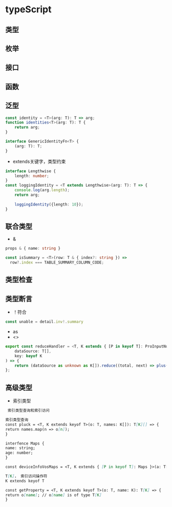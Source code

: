 # typeScript

## 类型
## 枚举
## 接口
## 函数

## 泛型
```typescript
const identity = <T>(arg: T): T => arg;
function identities<T>(arg: T): T {
    return arg;
}

interface GenericIdentityFn<T> {
    (arg: T): T;
}
```
+ extends关键字，类型约束
```typescript
interface Lengthwise {
    length: number;
}
const loggingIdentity = <T extends Lengthwise>(arg: T): T => {
    console.log(arg.length);
    return arg;
    
    loggingIdentity({length: 10});
}
```
## 联合类型
+ &

```typescript
props & { name: string }

const isSummary = <T>(row: T & { index?: string }) =>
  row?.index === TABLE_SUMMARY_COLUMN_CODE;
```

## 类型检查
## 类型断言

-  ！符合
```typescript
const unable = detail.inv!.summary
```

-  as
-  <>
```typescript
export const reduceHandler = <T, K extends { [P in keyof T]: ProInputNumberValueType }>(
    dataSource: T[],
    key: keyof K
) => {
    return (dataSource as unknown as K[]).reduce((total, next) => plus(total, next[key]), 0);
};
```

## 高级类型

+ 索引类型
```markdown
 索引类型查询和索引访问

索引类型查询
const pluck = <T, K extends keyof T>(o: T, names: K[]): T[K][] => {
return names.map(n => o[n]);
}

interfence Maps {
name: string;
age: number;
}

const deviceInfoVosMaps = <T, K extends { [P in keyof T]: Maps }>(a: T[], b: keyof K) => {};

T[K]， 索引访问操作符
K extends keyof T

const getProperty = <T, K extends keyof T>(o: T, name: K): T[K] => {
return o[name]; // o[name] is of type T[K]
}

```